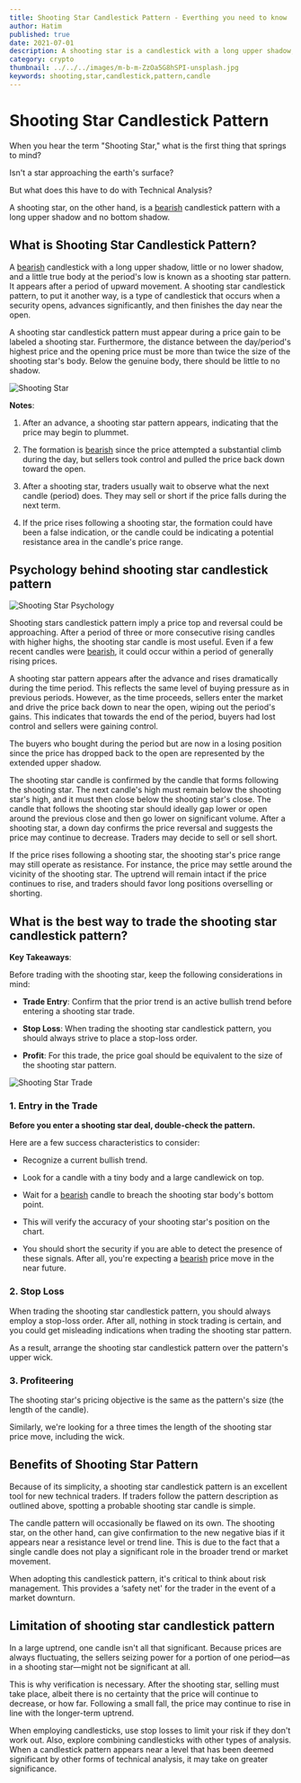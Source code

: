 ```yaml
---
title: Shooting Star Candlestick Pattern - Everthing you need to know
author: Hatim
published: true
date: 2021-07-01
description: A shooting star is a candlestick with a long upper shadow, little or no lower shadow, and a little true body. It appears after a period of upward movement. The distance between the high price and the opening price must be more than twice the size of the shooting star's body.
category: crypto
thumbnail: ../../../images/m-b-m-ZzOa5G8hSPI-unsplash.jpg
keywords: shooting,star,candlestick,pattern,candle
---
```


# Shooting Star Candlestick Pattern

When you hear the term "Shooting Star," what is the first thing that springs to mind?

Isn't a star approaching the earth's surface?

But what does this have to do with Technical Analysis?

A shooting star, on the other hand, is a [bearish](https://en.wikipedia.org/wiki/Candlestick_pattern) candlestick pattern with a long upper shadow and no bottom shadow.

## What is Shooting Star Candlestick Pattern?

A [bearish](https://en.wikipedia.org/wiki/Candlestick_pattern) candlestick with a long upper shadow, little or no lower shadow, and a little true body at the period's low is known as a shooting star pattern. It appears after a period of upward movement.
A shooting star candlestick pattern, to put it another way, is a type of candlestick that occurs when a security opens, advances significantly, and then finishes the day near the open.

A shooting star candlestick pattern must appear during a price gain to be labeled a shooting star.
Furthermore, the distance between the day/period's highest price and the opening price must be more than twice the size of the shooting star's body.
Below the genuine body, there should be little to no shadow.

![Shooting  Star ](./shooting-star.webp "Image Source learnpriceaction")

**Notes**:

1. After an advance, a shooting star pattern appears, indicating that the price may begin to plummet.

2. The formation is [bearish](https://en.wikipedia.org/wiki/Candlestick_pattern) since the price attempted a substantial climb during the day, but sellers took control and pulled the price back down toward the open.

3. After a shooting star, traders usually wait to observe what the next candle (period) does.
   They may sell or short if the price falls during the next term.

4. If the price rises following a shooting star, the formation could have been a false indication, or the candle could be indicating a potential resistance area in the candle's price range.

## Psychology behind shooting star candlestick pattern

![Shooting Star Psychology](./shooting-star-psychology.webp "Image Source forextraininggroup")

Shooting stars candlestick pattern imply a price top and reversal could be approaching.
After a period of three or more consecutive rising candles with higher highs, the shooting star candle is most useful.
Even if a few recent candles were [bearish](https://en.wikipedia.org/wiki/Candlestick_pattern), it could occur within a period of generally rising prices.

A shooting star pattern appears after the advance and rises dramatically during the time period.
This reflects the same level of buying pressure as in previous periods.
However, as the time proceeds, sellers enter the market and drive the price back down to near the open, wiping out the period's gains.
This indicates that towards the end of the period, buyers had lost control and sellers were gaining control.

The buyers who bought during the period but are now in a losing position since the price has dropped back to the open are represented by the extended upper shadow.

The shooting star candle is confirmed by the candle that forms following the shooting star.
The next candle's high must remain below the shooting star's high, and it must then close below the shooting star's close.
The candle that follows the shooting star should ideally gap lower or open around the previous close and then go lower on significant volume.
After a shooting star, a down day confirms the price reversal and suggests the price may continue to decrease.
Traders may decide to sell or sell short.

If the price rises following a shooting star, the shooting star's price range may still operate as resistance.
For instance, the price may settle around the vicinity of the shooting star.
The uptrend will remain intact if the price continues to rise, and traders should favor long positions overselling or shorting.

## What is the best way to trade the shooting star candlestick pattern?

**Key Takeaways**:

Before trading with the shooting star, keep the following considerations in mind:

- **Trade Entry**: Confirm that the prior trend is an active bullish trend before entering a shooting star trade.

- **Stop Loss**: When trading the shooting star candlestick pattern, you should always strive to place a stop-loss order.

- **Profit**: For this trade, the price goal should be equivalent to the size of the shooting star pattern.

![Shooting Star Trade](./shooting-star-trade.webp)

### 1. Entry in the Trade

**Before you enter a shooting star deal, double-check the pattern.**

Here are a few success characteristics to consider:

- Recognize a current bullish trend.

- Look for a candle with a tiny body and a large candlewick on top.

- Wait for a [bearish](https://en.wikipedia.org/wiki/Candlestick_pattern) candle to breach the shooting star body's bottom point.

- This will verify the accuracy of your shooting star's position on the chart.

- You should short the security if you are able to detect the presence of these signals.
  After all, you're expecting a [bearish](https://en.wikipedia.org/wiki/Candlestick_pattern) price move in the near future.

### 2. Stop Loss

When trading the shooting star candlestick pattern, you should always employ a stop-loss order.
After all, nothing in stock trading is certain, and you could get misleading indications when trading the shooting star pattern.

As a result, arrange the shooting star candlestick pattern over the pattern's upper wick.

### 3. Profiteering

The shooting star's pricing objective is the same as the pattern's size (the length of the candle).

Similarly, we're looking for a three times the length of the shooting star price move, including the wick.

## Benefits of Shooting Star Pattern

Because of its simplicity, a shooting star candlestick pattern is an excellent tool for new technical traders.
If traders follow the pattern description as outlined above, spotting a probable shooting star candle is simple.

The candle pattern will occasionally be flawed on its own.
The shooting star, on the other hand, can give confirmation to the new negative bias if it appears near a resistance level or trend line.
This is due to the fact that a single candle does not play a significant role in the broader trend or market movement.

When adopting this candlestick pattern, it's critical to think about risk management.
This provides a ‘safety net' for the trader in the event of a market downturn.

## Limitation of shooting star candlestick pattern

In a large uptrend, one candle isn't all that significant.
Because prices are always fluctuating, the sellers seizing power for a portion of one period—as in a shooting star—might not be significant at all.

This is why verification is necessary.
After the shooting star, selling must take place, albeit there is no certainty that the price will continue to decrease, or how far.
Following a small fall, the price may continue to rise in line with the longer-term uptrend.

When employing candlesticks, use stop losses to limit your risk if they don't work out.
Also, explore combining candlesticks with other types of analysis.
When a candlestick pattern appears near a level that has been deemed significant by other forms of technical analysis, it may take on greater significance.
